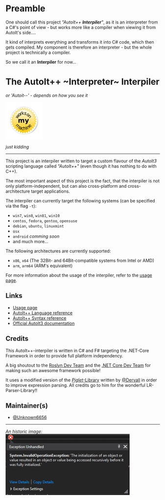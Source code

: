 # Preamble

One should call this project _"AutoIt++ **Interpiler**"_, as it is an interpreter from a C#'s point of view - but works more like a compiler when viewing it from AutoIt's side....

It kind of interprets everything and transforms it into C# code, which then gets compiled. My component is therefore an interpreter - but the whole project is technically a compiler.

So we call it an **Interpiler** for now...

# The AutoIt++ ~Interpreter~ Interpiler
_or 'Autoit--' - depends on how you see it_

<img alt="Works on my machine" src="doc/images/works-on-my-machine.jpg" height="120"/>

_just kidding_

-----------------

This project is an interpiler written to target a custom flavour of the _AutoIt3_ scripting language called _"AutoIt++"_ (even though it has nothing to do with C++).

The most important aspect of this project is the fact, that the interpiler is not only platform-independent, but can also cross-platform and cross-architecture target applications.

The interpiler can currently target the following systems (can be specified via the flag `-t`):
 - `win7`, `win8`, `win81`, `win10`
 - `centos`, `fedora`, `gentoo`, `opensuse`
 - `debian`, `ubuntu`, `linuxmint`
 - `osx`
 - `android` _comming soon_
 - and much more...
 
The following architectures are currently supported:
 - `x86`, `x64` (The 32Bit- and 64Bit-compatible systems from Intel or AMD)
 - `arm`, `arm64` (ARM's equivalent)

For more information about the usage of the interpiler, refer to the [usage page](doc/usage.md).

## Links

 - [Usage page](doc/usage.md)
 - [AutoIt++ Language reference](doc/language.md)
 - [AutoIt++ Syntax reference](doc/syntax.md)
 - [Official AutoIt3 documentation](https://www.autoitscript.com/autoit3/docs/)

## Credits

This AutoIt++-interpiler is written in C# and F# targeting the .NET-Core Framework in order to provide full platform independency.

A big shoutout to the [Roslyn Dev Team](https://github.com/dotnet/roslyn) and the [.NET Core Dev Team](https://github.com/dotnet/coreclr) for making such an awesome framework possible!

It uses a modified version of the [_Piglet_-Library](https://github.com/Dervall/Piglet) written by [@Dervall](https://github.com/Dervall) in order to improve expression parsing.
All credits go to him for the wonderful LR-Parser-Library!!

## Maintainer(s)

 - [@Unknown6656](https://github.com/Unknown6656)

-----------------

_An historic image:_<br/>
![Exception Screenshot](doc/images/wtf.png)
